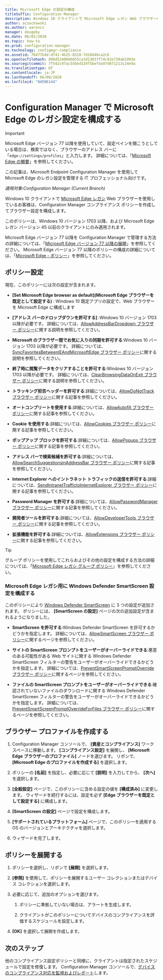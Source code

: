 ```yaml
---
title: Microsoft Edge の設定の構成
titleSuffix: Configuration Manager
description: Windows 10 クライアントで Microsoft Edge レガシ Web ブラウザーの設定を構成する
author: aczechowski
ms.author: aaroncz
manager: dougeby
ms.date: 06/02/2020
ms.topic: how-to
ms.prod: configuration-manager
ms.technology: configmgr-compliance
ms.assetid: 76477b4d-df41-4b25-8318-7d18d46ca2c6
ms.openlocfilehash: 898d5240046655ca3d13037f74c92e730ab1993e
ms.sourcegitcommit: 7f542c97ac55bbd329f5befda97d671213c24e9a
ms.translationtype: HT
ms.contentlocale: ja-JP
ms.lasthandoff: 06/08/2020
ms.locfileid: "84506144"
---
```

# <a name="configure-microsoft-edge-legacy-settings-in-configuration-manager"></a>Configuration Manager で Microsoft Edge のレガシ設定を構成する

> [!IMPORTANT]
> Microsoft Edge バージョン 77 以降を使用していて、設定ペインを開こうとしている場合は、検索ではなく、ブラウザーのアドレス バーに「`edge://settings/profiles`」と入力します。 詳細については、「[Microsoft Edge の概要](https://support.microsoft.com/help/17171/microsoft-edge-get-to-know)」を参照してください。
>
> この記事は、Microsoft Endpoint Configuration Manager を使用して Microsoft Edge のレガシ設定を管理する IT プロフェッショナル向けです。

*適用対象:Configuration Manager (Current Branch)*

<!-- 1357310 -->
Windows 10 クライアントで [Microsoft Edge レガシ](https://docs.microsoft.com/microsoft-edge/deploy/) Web ブラウザーを使用しているお客様は、Configuration Manager コンプライアンス ポリシーを作成してブラウザー設定を構成します。

このポリシーは、Windows 10 バージョン 1703 以降、および Microsoft Edge レガシ バージョン 45 以前のクライアントにのみ適用されます。 <!--511552-->

Microsoft Edge バージョン 77 以降を Configuration Manager で管理する方法の詳細については、「[Microsoft Edge バージョン 77 以降の展開](../../apps/deploy-use/deploy-edge.md)」を参照してください。 Microsoft Edge バージョン 77 以降のポリシーの構成の詳細については、「[Microsoft Edge - ポリシー](https://docs.microsoft.com/DeployEdge/microsoft-edge-policies)」を参照してください。

## <a name="policy-settings"></a>ポリシー設定

現在、このポリシーには次の設定が含まれます。

- **[Set Microsoft Edge browser as default]\(Microsoft Edge ブラウザーを既定として設定する\)** : Windows 10 既定アプリの設定で、Web ブラウザーを Microsoft Edge に構成します

- **[アドレス バーのドロップダウンを許可する]** :Windows 10 バージョン 1703 以降が必要です。 詳細については、[AllowAddressBarDropdown ブラウザー ポリシー](https://docs.microsoft.com/windows/client-management/mdm/policy-csp-browser#browser-allowaddressbardropdown)に関する説明を参照してください。

- **Microsoft のブラウザー間でお気に入りの同期を許可する**:Windows 10 バージョン 1703 以降が必要です。 詳細については、[SyncFavoritesBetweenIEAndMicrosoftEdge ブラウザー ポリシー](https://docs.microsoft.com/windows/client-management/mdm/policy-csp-browser#browser-syncfavoritesbetweenieandmicrosoftedge)に関する説明を参照してください。

- **終了時に閲覧データをクリアすることを許可する**:Windows 10 バージョン 1703 以降が必要です。 詳細については、[ClearBrowsingDataOnExit ブラウザー ポリシー](https://docs.microsoft.com/windows/client-management/mdm/policy-csp-browser#browser-clearbrowsingdataonexit)に関する説明を参照してください。

- **トラッキング拒否ヘッダーを許可する**:詳細については、[AllowDoNotTrack ブラウザー ポリシー](https://docs.microsoft.com/windows/client-management/mdm/policy-csp-browser#browser-allowdonottrack)に関する記事を参照してください。

- **オートコンプリートを使用する**:詳細については、[AllowAutofill ブラウザー ポリシー](https://docs.microsoft.com/windows/client-management/mdm/policy-csp-browser#browser-allowautofill)に関する記事を参照してください。

- **Cookie を使用する**:詳細については、[AllowCookies ブラウザー ポリシー](https://docs.microsoft.com/windows/client-management/mdm/policy-csp-browser#browser-allowcookies)に関する記事を参照してください。

- **ポップアップ ブロックを許可する**:詳細については、[AllowPopups ブラウザー ポリシー](https://docs.microsoft.com/windows/client-management/mdm/policy-csp-browser#browser-allowpopups)に関する記事を参照してください。

- **アドレス バーで検索候補を許可する**:詳細については、[AllowSearchSuggestionsinAddressBar ブラウザー ポリシー](https://docs.microsoft.com/windows/client-management/mdm/policy-csp-browser#browser-allowsearchsuggestionsinaddressbar)に関する記事を参照してください。

- **Internet Explorer へのイントラネット トラフィックの送信を許可する**:詳細については、[SendIntranetTraffictoInternetExplorer ブラウザー ポリシー](https://docs.microsoft.com/windows/client-management/mdm/policy-csp-browser#browser-sendintranettraffictointernetexplorer)に関する記事を参照してください。

- **Password Manager を許可する**:詳細については、[AllowPasswordManager ブラウザー ポリシー](https://docs.microsoft.com/windows/client-management/mdm/policy-csp-browser#browser-allowpasswordmanager)に関する記事を参照してください。

- **開発者ツールを許可する**:詳細については、[AllowDeveloperTools ブラウザー ポリシー](https://docs.microsoft.com/windows/client-management/mdm/policy-csp-browser#browser-allowdevelopertools)に関する記事を参照してください。

- **拡張機能を許可する**:詳細については、[AllowExtensions ブラウザー ポリシー](https://docs.microsoft.com/windows/client-management/mdm/policy-csp-browser#browser-allowextensions)に関する記事を参照してください。

> [!TIP]
> グループ ポリシーを使用してこれらおよびその他の設定を構成する方法の詳細については、「[Microsoft Edge レガシ グループ ポリシー](https://docs.microsoft.com/microsoft-edge/deploy/group-policies/)」を参照してください。

### <a name="configure-windows-defender-smartscreen-settings-for-microsoft-edge-legacy"></a>Microsoft Edge レガシ用に Windows Defender SmartScreen 設定を構成する
<!--1353701-->
このポリシーにより [Windows Defender SmartScreen](https://docs.microsoft.com/windows/security/threat-protection/microsoft-defender-smartscreen/microsoft-defender-smartscreen-overview) に 3 つの設定が追加されます。 ポリシーには、 **[SmartScreen の設定]** ページの次の追加設定が含まれるようになりました。

- **SmartScreen を許可する**:Windows Defender SmartScreen を許可するかどうかを指定します。 詳細については、[AllowSmartScreen ブラウザー ポリシー](https://docs.microsoft.com/windows/client-management/mdm/policy-csp-browser#browser-allowsmartscreen)に関するページを参照してください。

- **サイトの SmartScreen プロンプトをユーザーがオーバーライドできる**:悪意のある可能性がある Web サイトに関する Windows Defender SmartScreen フィルターの警告をユーザーがオーバーライドできるかどうかを指定します。 詳細については、[PreventSmartScreenPromptOverride ブラウザー ポリシー](https://docs.microsoft.com/windows/client-management/mdm/policy-csp-browser#browser-preventsmartscreenpromptoverride)に関するページを参照してください。

- **ファイルの SmartScreen プロンプトをユーザーがオーバーライドできる**:確認されていないファイルのダウンロードに関する Windows Defender SmartScreen フィルターの警告をユーザーがオーバーライドできるかどうかを指定します。 詳細については、[PreventSmartScreenPromptOverrideForFiles ブラウザー ポリシー](https://docs.microsoft.com/windows/client-management/mdm/policy-csp-browser#browser-preventsmartscreenpromptoverrideforfiles)に関するページを参照してください。

## <a name="create-the-browser-profile"></a>ブラウザー プロファイルを作成する

1. Configuration Manager コンソールで、 **[資産とコンプライアンス]** ワークスペースに移動します。 **[コンプライアンス設定]** を展開し、 **[Microsoft Edge ブラウザーのプロファイル]** ノードを選びます。 リボンで、 **[Microsoft Edge のプロファイルを作成する]** を選択します。

2. ポリシーの **[名前]** を指定し、必要に応じて **[説明]** を入力してから、 **[次へ]** を選択します。

3. **[全般設定]** ページで、このポリシーに含める設定の値を **[構成済み]** に変更します。 ウィザードを続行するには、設定を必ず **[Edge ブラウザーを既定として設定する]** に構成します。

4. **[SmartScreen の設定]** ページで設定を構成します。

5. **[サポートされているプラットフォーム]** ページで、このポリシーを適用する OS のバージョンとアーキテクチャを選択します。

6. ウィザードを完了します。

## <a name="deploy-the-policy"></a>ポリシーを展開する

1. ポリシーを選択し、リボンで **[展開]** を選択します。

2. **[参照]** を使用して、ポリシーを展開するユーザー コレクションまたはデバイス コレクションを選択します。

3. 必要に応じて、追加のオプションを選びます。

    1. ポリシーに準拠していない場合は、アラートを生成します。

    2. クライアントがこのポリシーについてデバイスのコンプライアンスを評価するスケジュールを設定します。

4. **[OK]** を選択して展開を作成します。

## <a name="next-steps"></a>次のステップ

他のコンプライアンス設定ポリシーと同様に、クライアントは指定されたスケジュールで設定を修復します。 Configuration Manager コンソールで、[デバイスのコンプライアンス対応を監視およびレポート](monitor-compliance-settings.md)します。
